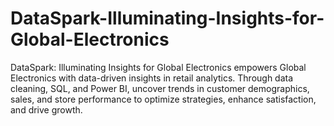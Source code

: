 # DataSpark-Illuminating-Insights-for-Global-Electronics
DataSpark: Illuminating Insights for Global Electronics empowers Global Electronics with data-driven insights in retail analytics. Through data cleaning, SQL, and Power BI, uncover trends in customer demographics, sales, and store performance to optimize strategies, enhance satisfaction, and drive growth.
